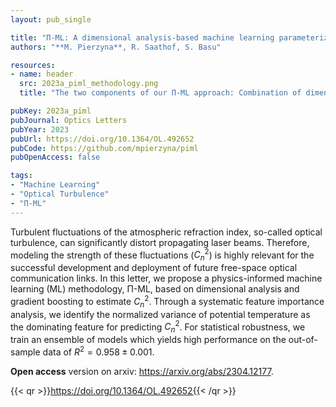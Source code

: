 ```yaml
---
layout: pub_single

title: "Π-ML: A dimensional analysis-based machine learning parameterization of optical turbulence in the atmospheric surface layer"
authors: "**M. Pierzyna**, R. Saathof, S. Basu"

resources:
- name: header
  src: 2023a_piml_methodology.png
  title: "The two components of our Π-ML approach: Combination of dimensional variables into non-dimensional Π-variables and the subsequent XGBoost ensemble training."

pubKey: 2023a_piml
pubJournal: Optics Letters
pubYear: 2023
pubUrl: https://doi.org/10.1364/OL.492652
pubCode: https://github.com/mpierzyna/piml
pubOpenAccess: false

tags:
- "Machine Learning"
- "Optical Turbulence"
- "Π-ML"
---
```

Turbulent fluctuations of the atmospheric refraction index, so-called optical turbulence, can significantly distort propagating laser beams. 
Therefore, modeling the strength of these fluctuations ($C_n^2$) is highly relevant for the successful development and deployment of future free-space optical communication links. 
In this letter, we propose a physics-informed machine learning (ML) methodology, Π-ML, based on dimensional analysis and gradient boosting to estimate $C_n^2$.
Through a systematic feature importance analysis, we identify the normalized variance of potential temperature as the dominating feature for predicting $C_n^2$.
For statistical robustness, we train an ensemble of models which yields high performance on the out-of-sample data of $R^2=0.958\pm0.001$.

**Open access** version on arxiv: https://arxiv.org/abs/2304.12177.

{{< qr >}}https://doi.org/10.1364/OL.492652{{< /qr >}}
